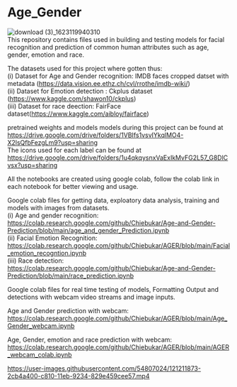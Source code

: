 # Age_Gender
![download (3)_1623119940310](https://user-images.githubusercontent.com/54807024/121211726-0abb2180-c810-11eb-819d-3e03158a001d.jpeg) <br />
 This repository contains files used in building and testing models for facial recognition and prediction of common human attributes such as age, gender, emotion and race.
 
The datasets used for this project where gotten thus:  <br />
(i) Dataset for Age and Gender recognition: IMDB faces cropped datset with metadata (https://data.vision.ee.ethz.ch/cvl/rrothe/imdb-wiki/) <br />
(ii) Dataset for Emotion detection : Ckplus dataset (https://www.kaggle.com/shawon10/ckplus)  <br />
(iii) Dataset for race deection: FairFace dataset(https://www.kaggle.com/aibloy/fairface)

pretrained weights and models models during this project can be found at https://drive.google.com/drive/folders/1VBIfs1vsvIYkqlMO4-X2lsQfbFezgLm9?usp=sharing <br />
The icons used for each label can be found at https://drive.google.com/drive/folders/1u4qkqysnxVaExIkMvFG2L57_G8DlCvsx?usp=sharing

All the notebooks are created using google colab, follow the colab link  in each notebook for better viewing and usage.

Google colab files for getting data, exploatory data  analysis, training and models with images from datasets. <br />
(i) Age and gender recognition: https://colab.research.google.com/github/Chiebukar/Age-and-Gender-Prediction/blob/main/age_and_gender_Prediction.ipynb   <br />
(ii) Facial Emotion Recognition: https://colab.research.google.com/github/Chiebukar/AGER/blob/main/Facial_emotion_recogntion.ipynb    <br />
(iii) Race detection: https://colab.research.google.com/github/Chiebukar/Age-and-Gender-Prediction/blob/main/race_prediction.ipynb   <br />

Google colab files for real time testing of models,  Formatting Output and detections with webcam video streams and image inputs.

Age and Gender prediction with webcam: https://colab.research.google.com/github/Chiebukar/AGER/blob/main/Age_Gender_webcam.ipynb   <br />

Age, Gender, emotion and race prediction with webcam: https://colab.research.google.com/github/Chiebukar/AGER/blob/main/AGER_webcam_colab.ipynb


https://user-images.githubusercontent.com/54807024/121211873-2cb4a400-c810-11eb-9234-829e459cee57.mp4


